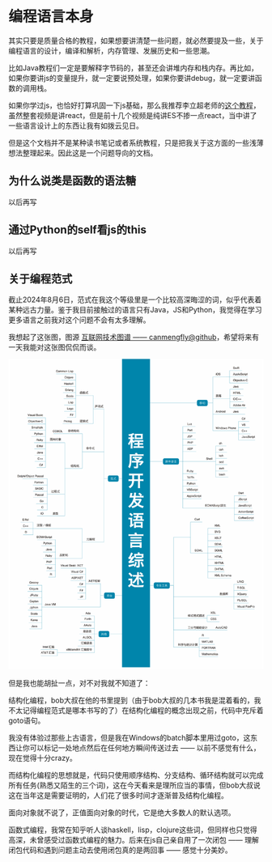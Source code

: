 # 编程语言本身

其实只要是质量合格的教程，如果想要讲清楚一些问题，就必然要提及一些，关于编程语言的设计，编译和解析，内存管理、发展历史和一些思潮。

比如Java教程们一定是要解释字节码的，甚至还会讲堆内存和栈内存。再比如，如果你要讲js的变量提升，就一定要说预处理，如果你要讲debug，就一定要讲函数的调用栈。

如果你学过js，也恰好打算巩固一下js基础，那么我推荐李立超老师的[这个教程](https://www.bilibili.com/video/BV1bS4y1b7NV/)，虽然整套视频是讲react，但是前十几个视频是纯讲ES不掺一点react，当中讲了一些语言设计上的东西让我有如拨云见日。

但是这个文档并不是某种读书笔记或者系统教程，只是把我关于这方面的一些浅薄想法整理起来。因此这是一个问题导向的文档。

## 为什么说类是函数的语法糖
以后再写

## 通过Python的self看js的this
以后再写

## 关于编程范式

截止2024年8月6日，范式在我这个等级里是一个比较高深晦涩的词，似乎代表着某种远古力量。鉴于我目前接触过的语言只有Java，JS和Python，我觉得在学习更多语言之前我对这个问题不会有太多理解。

我想起了这张图，图源 [互联网技术图谱 —— canmengfly@github](https://canmengfly.github.io/techmap/#)，希望将来有一天我能对这张图侃侃而谈。

![](语言综述.png)


但是我也能胡扯一点，对不对我就不知道了：

结构化编程，bob大叔在他的书里提到（由于bob大叔的几本书我是混着看的，我不太记得编程范式是哪本书写的了）在结构化编程的概念出现之前，代码中充斥着goto语句。

我没有体验过那些上古语言，但是我在Windows的batch脚本里用过goto，这东西让你可以标记一处地点然后在任何地方瞬间传送过去 —— 以前不感觉有什么，现在觉得十分crazy。

而结构化编程的思想就是，代码只使用顺序结构、分支结构、循环结构就可以完成所有任务(熟悉又陌生的三个词)，这在今天看来是理所应当的事情，但bob大叔说这在当年这是需要证明的，人们花了很多时间才逐渐普及结构化编程。

面向对象就不说了，正值面向对象的时代，它是绝大多数人的默认选项。

函数式编程，我常在知乎听人谈haskell，lisp，clojure这些词，但同样也只觉得高深，未曾感受过函数式编程的魅力。后来在js自己亲自用了一次闭包 —— 理解闭包代码和遇到问题主动去使用闭包真的是两回事 —— 感觉十分美妙。